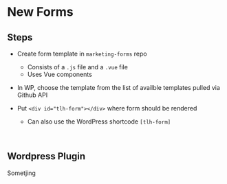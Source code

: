 # New Forms

## Steps

- Create form template in `marketing-forms` repo

  - Consists of a `.js` file and a `.vue` file
  - Uses Vue components

- In WP, choose the template from the list of availble templates pulled via Github API

- Put `<div id="tlh-form"></div>` where form should be rendered
  - Can also use the WordPress shortcode `[tlh-form]`

<br>

## Wordpress Plugin

Sometjing